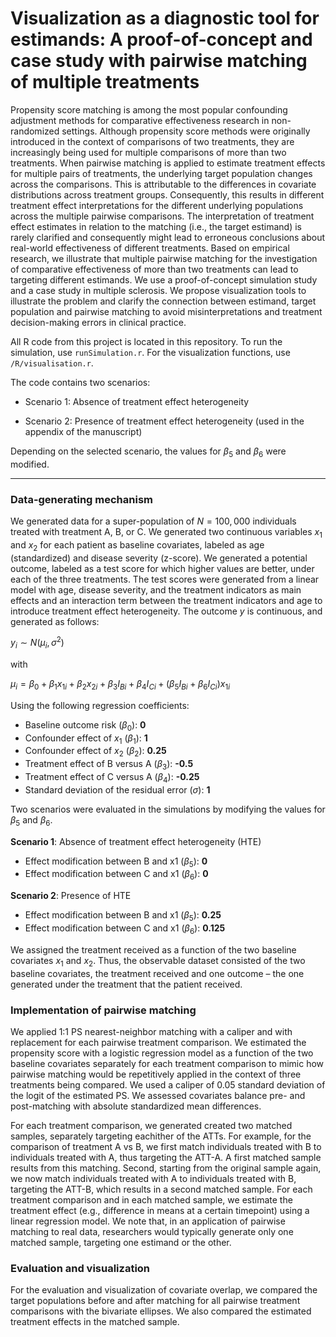 
# Visualization as a diagnostic tool for estimands: A proof-of-concept and case study with pairwise matching of multiple treatments

Propensity score matching is among the most popular confounding
adjustment methods for comparative effectiveness research in
non-randomized settings. Although propensity score methods were
originally introduced in the context of comparisons of two treatments,
they are increasingly being used for multiple comparisons of more than
two treatments. When pairwise matching is applied to estimate treatment
effects for multiple pairs of treatments, the underlying target
population changes across the comparisons. This is attributable to the
differences in covariate distributions across treatment groups.
Consequently, this results in different treatment effect interpretations
for the different underlying populations across the multiple pairwise
comparisons. The interpretation of treatment effect estimates in
relation to the matching (i.e., the target estimand) is rarely clarified
and consequently might lead to erroneous conclusions about real-world
effectiveness of different treatments. Based on empirical research, we
illustrate that multiple pairwise matching for the investigation of
comparative effectiveness of more than two treatments can lead to
targeting different estimands. We use a proof-of-concept simulation
study and a case study in multiple sclerosis. We propose visualization
tools to illustrate the problem and clarify the connection between
estimand, target population and pairwise matching to avoid
misinterpretations and treatment decision-making errors in clinical
practice.

All R code from this project is located in this repository. To run the
simulation, use `runSimulation.r`. For the visualization functions, use
`/R/visualisation.r`.

The code contains two scenarios:

- Scenario 1: Absence of treatment effect heterogeneity

- Scenario 2: Presence of treatment effect heterogeneity (used in the
  appendix of the manuscript)

Depending on the selected scenario, the values for $\beta_5$ and
$\beta_6$ were modified.

------------------------------------------------------------------------

### Data-generating mechanism

We generated data for a super-population of $N=100,000$ individuals
treated with treatment A, B, or C. We generated two continuous variables
$x_1$ and $x_2$ for each patient as baseline covariates, labeled as age
(standardized) and disease severity (z-score). We generated a potential
outcome, labeled as a test score for which higher values are better,
under each of the three treatments. The test scores were generated from
a linear model with age, disease severity, and the treatment indicators
as main effects and an interaction term between the treatment indicators
and age to introduce treatment effect heterogeneity. The outcome $y$ is
continuous, and generated as follows:

$y_i \sim N(\mu_i, \sigma^2)$

with

$\mu_i = \beta_0 + \beta_1 x_{1i} + \beta_2 x_{2i} + \beta_3 I_{Bi} + \beta_4 I_{Ci} + (\beta_5 I_{Bi} + \beta_6 I_{Ci}) x_{1i}$

Using the following regression coefficients:

- Baseline outcome risk ($\beta_0$): **0**
- Confounder effect of $x_1$ ($\beta_1$): **1**
- Confounder effect of $x_2$ ($\beta_2$): **0.25**
- Treatment effect of B versus A ($\beta_3$): **-0.5**
- Treatment effect of C versus A ($\beta_4$): **-0.25**
- Standard deviation of the residual error ($\sigma$): **1**

Two scenarios were evaluated in the simulations by modifying the values
for $\beta_5$ and $\beta_6$.

**Scenario 1**: Absence of treatment effect heterogeneity (HTE)

- Effect modification between B and x1 ($\beta_5$): **0**
- Effect modification between C and x1 ($\beta_6$): **0**

**Scenario 2**: Presence of HTE

- Effect modification between B and x1 ($\beta_5$): **0.25**
- Effect modification between C and x1 ($\beta_6$): **0.125**

We assigned the treatment received as a function of the two baseline
covariates $x_1$ and $x_2$. Thus, the observable dataset consisted of
the two baseline covariates, the treatment received and one outcome –
the one generated under the treatment that the patient received.

### Implementation of pairwise matching

We applied 1:1 PS nearest-neighbor matching with a caliper and with
replacement for each pairwise treatment comparison. We estimated the
propensity score with a logistic regression model as a function of the
two baseline covariates separately for each treatment comparison to
mimic how pairwise matching would be repetitively applied in the context
of three treatments being compared. We used a caliper of 0.05 standard
deviation of the logit of the estimated PS. We assessed covariates
balance pre- and post-matching with absolute standardized mean
differences.

For each treatment comparison, we generated created two matched samples,
separately targeting eachither of the ATTs. For example, for the
comparison of treatment A vs B, we first match individuals treated with
B to individuals treated with A, thus targeting the ATT-A. A first
matched sample results from this matching. Second, starting from the
original sample again, we now match individuals treated with A to
individuals treated with B, targeting the ATT-B, which results in a
second matched sample. For each treatment comparison and in each matched
sample, we estimate the treatment effect (e.g., difference in means at a
certain timepoint) using a linear regression model. We note that, in an
application of pairwise matching to real data, researchers would
typically generate only one matched sample, targeting one estimand or
the other.

### Evaluation and visualization

For the evaluation and visualization of covariate overlap, we compared
the target populations before and after matching for all pairwise
treatment comparisons with the bivariate ellipses. We also compared the
estimated treatment effects in the matched sample.

